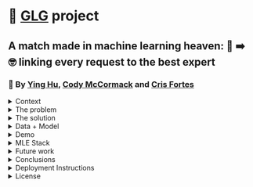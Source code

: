 # 🚀 [GLG](https://glginsights.com/) project

## A match made in machine learning heaven: 🙋 ➡️ 🤓 linking every request to the best expert
### 👏  By [Ying Hu](https://www.linkedin.com/in/ying-hu-math/), [Cody McCormack](https://www.linkedin.com/in/codymccormack/) and [Cris Fortes](https://www.linkedin.com/in/crisfortes/)

<details><summary>Context</summary>
<p>

Ying, Cody and Cris are students of [FourthBrain's](https://fourthbrain.ai/) [Machine Learning Engineer course](https://fourthbrain.ai/courses/machine-learning-engineer/), cohort 9 (August-December 2022). This repository (repo) is part of our capstone project, a required deliverable from our curriculum. For that we've chosen to work on the [GLG](https://glginsights.com/) project.

</p>
</details>
  
<details><summary>The problem</summary>
<p>

[GLG](https://glginsights.com/)'s business largely revolves around matching clients, requesting insights on a specific topic, with an expert on that topic from their large database so that they can meet by phone, video or in person. Visually: 

<img width="977" alt="image" src="https://user-images.githubusercontent.com/110877253/193379391-7bc81c97-fa89-4553-92d3-d62eaab639e1.png">

Since [GLG](https://glginsights.com/) receives 100s of these requests per day, how can they leverage machine learning to semi-automate the matching process at scale? 

</p>
</details>
  
<details><summary>The solution</summary>
<p>
<p>

<img width="938" alt="image" src="https://user-images.githubusercontent.com/110877253/205130528-59c64472-93ed-4608-bbf0-7109e41cc9b4.png">

</p>
</details>
  
<details><summary>Data + Model</summary>
<p>
<p>


<img width="938" alt="image" src="https://user-images.githubusercontent.com/110877253/205132006-1ba0b5f4-3f71-46db-836e-c6e3e8de5a2f.png">

</p>
</details>
  
<details><summary>Demo</summary>  
<p>
<p>
  
<img width="938" alt="image" src="https://user-images.githubusercontent.com/110877253/205130817-c160aefb-5dc4-406f-a3d0-0de9ab6a02cf.png">
  
</p>
</details>
  
<details><summary>MLE Stack</summary>
<p>
<p>

<img width="938" alt="image" src="https://user-images.githubusercontent.com/110877253/205130897-a6061ab2-c4d5-4f27-8c61-7619d46255e6.png">
</p>
  
</p>
</details>

<details><summary>Future work</summary>
<p>

- Training our NLP models on larger and more diverse datasets should yield better results especially for LDA topic modeling. For example, using this other 2.7-million news articles dataset: [All the News 2.0 - Components](https://components.one/datasets/all-the-news-2-news-articles-dataset/)
  
- Exploring semi-supervised clustering methods

- Exploring AutoML tools (e.g., TPOT)

- Adapting our models to cover non-English languages would come in handy (GLG also has offices in Europe, Asia, Japan and the Middle East)

- Building a GLG topic expert(s) recommendation model with input from our NLP models would be a natural next step for this project

</p>
</details>

<details><summary>Conclusions</summary>
<p>

- Natural Language Processing (NLP) models work!

- Any NLP model is only as good as the data it was trained on

- Quickly jumping into the web app (Flask), even before the NLP models were working properly, was the right thing to do (MVP mindset)

- Seeing a live, working, deployed model that addresses a real business problem is priceless 

</p>
</details>

<details><summary>Deployment Instructions</summary>
<p>

This app can be (relatively, see note below) easily deployed using Docker. The instructions to deploy in the cloud or locally are the same.</p>
<ol>
  <li>Clone this repository, either on a local machine or in a cloud instance</li>
  <li>Navigate to the flask_app folder</li>
  <li>Build the Docker image, using the command <code>docker build -t image_name .</code></li>
    <ul>
      <li>If you don't have Docker installed locally or in the cloud instance, you will have to <a href="https://docs.docker.com/get-docker/">install</a> and <a href="https://docs.docker.com/config/daemon/systemd/">activate</a> the Daemon in order to build a Docker image.</li>
    </ul>
  <li>Run the Docker image using the command <code>docker run -d --rm --name container_name -p 8000:8000 image_name</code></li>
  <li>Navigate to either your local host, port 8000, or the public IP of the cloud instance, port 8000. E.g. 127.0.0.0:8000</li>
</ol>
<p><strong>NOTE:</strong> This application depends on prebuilt machine learning models that were saved using <a href="https://docs.python.org/3/library/pickle.html">Pickle</a> files. The idea of Pickle files is that they can be built once and ported to any other machine. However, in testing we found that this was often not the case. If the app crashes when you try to run it, this is most likely the problem, and you need to take the steps below to remediate the issue:</p>
<ol>
  <li><a href="https://www.python.org/downloads/">Install Python</a> in the environment you're using, if you haven't already</li>
  <li>Install the requirements.txt file in the flask_app folder using the command <code>pip install -r requirements.txt</code> in the terminal</li>
  <li>Run the model_maker.py file with the command <code>python model_maker.py</code></li>
</ol>
<p>This will create new Pickle files in your environment. You can then follow the original steps above.</p>
</details>

<details><summary>License</summary>
<p>

MIT License

Copyright (c) 2022 Cody

Permission is hereby granted, free of charge, to any person obtaining a copy
of this software and associated documentation files (the "Software"), to deal
in the Software without restriction, including without limitation the rights
to use, copy, modify, merge, publish, distribute, sublicense, and/or sell
copies of the Software, and to permit persons to whom the Software is
furnished to do so, subject to the following conditions:

The above copyright notice and this permission notice shall be included in all
copies or substantial portions of the Software.

THE SOFTWARE IS PROVIDED "AS IS", WITHOUT WARRANTY OF ANY KIND, EXPRESS OR
IMPLIED, INCLUDING BUT NOT LIMITED TO THE WARRANTIES OF MERCHANTABILITY,
FITNESS FOR A PARTICULAR PURPOSE AND NONINFRINGEMENT. IN NO EVENT SHALL THE
AUTHORS OR COPYRIGHT HOLDERS BE LIABLE FOR ANY CLAIM, DAMAGES OR OTHER
LIABILITY, WHETHER IN AN ACTION OF CONTRACT, TORT OR OTHERWISE, ARISING FROM,
OUT OF OR IN CONNECTION WITH THE SOFTWARE OR THE USE OR OTHER DEALINGS IN THE
SOFTWARE.
  
</p>
</details>
